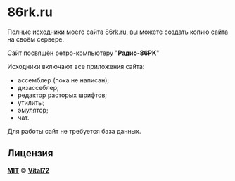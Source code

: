 # 86rk.ru

Полные исходники моего сайта [86rk.ru](https://86rk.ru/), вы можете создать копию сайта на своём сервере.

Сайт посвящён ретро-компьютеру "**Радио-86РК**"

Исходники включают все приложения сайта:
* ассемблер (пока не написан);
* дизассеблер;
* редактор расторых шрифтов;
* утилиты;
* эмулятор;
* чат.

Для работы сайт не требуется база данных.

## Лицензия

[**MIT**](https://github.com/radio-86rk/86rk.ru/blob/main/LICENSE) © [**Vital72**](https://86rk.ru/)
